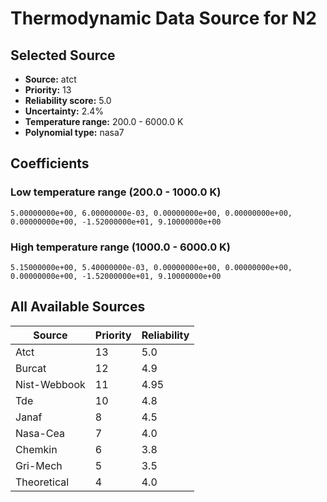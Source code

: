 # Thermodynamic Data Source for N2

## Selected Source
- **Source:** atct
- **Priority:** 13
- **Reliability score:** 5.0
- **Uncertainty:** 2.4%
- **Temperature range:** 200.0 - 6000.0 K
- **Polynomial type:** nasa7

## Coefficients
### Low temperature range (200.0 - 1000.0 K)
```
5.00000000e+00, 6.00000000e-03, 0.00000000e+00, 0.00000000e+00, 0.00000000e+00, -1.52000000e+01, 9.10000000e+00
```

### High temperature range (1000.0 - 6000.0 K)
```
5.15000000e+00, 5.40000000e-03, 0.00000000e+00, 0.00000000e+00, 0.00000000e+00, -1.52000000e+01, 9.10000000e+00
```

## All Available Sources
| Source | Priority | Reliability |
|--------|----------|-------------|
| Atct | 13 | 5.0 |
| Burcat | 12 | 4.9 |
| Nist-Webbook | 11 | 4.95 |
| Tde | 10 | 4.8 |
| Janaf | 8 | 4.5 |
| Nasa-Cea | 7 | 4.0 |
| Chemkin | 6 | 3.8 |
| Gri-Mech | 5 | 3.5 |
| Theoretical | 4 | 4.0 |
